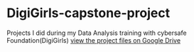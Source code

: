 # DigiGirls-capstone-project
Projects I did during my Data Analysis training with cybersafe Foundation(DigiGirls) 
[view the project files on Google Drive](https://drive.google.com/drive/folders/1_0p9yttmmnWFG0tdIptyBri7QoI2gCZ7)
